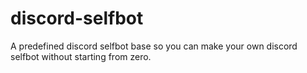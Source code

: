 # discord-selfbot
A predefined discord selfbot base so you can make your own discord selfbot without starting from zero.
